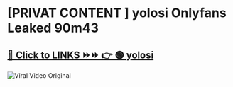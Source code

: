 
 # [PRIVAT CONTENT ] yolosi Onlyfans Leaked 90m43

## <h2><a href="https://clipsfans.com/yolosi&ref=git">🔗 Click to LINKS ⏩⏩ 👉 🟢 yolosi </a></h2>

<a href="https://clipsfans.com/yolosi&ref=git" rel="nofollow" data-target="animated-image.originalLink"><img src="https://i.ibb.co.com/xMMVF88/686577567.gif" alt="Viral Video Original" style="max-width: 100%; display: inline-block;" data-target="animated-image.originalImage"></a>

